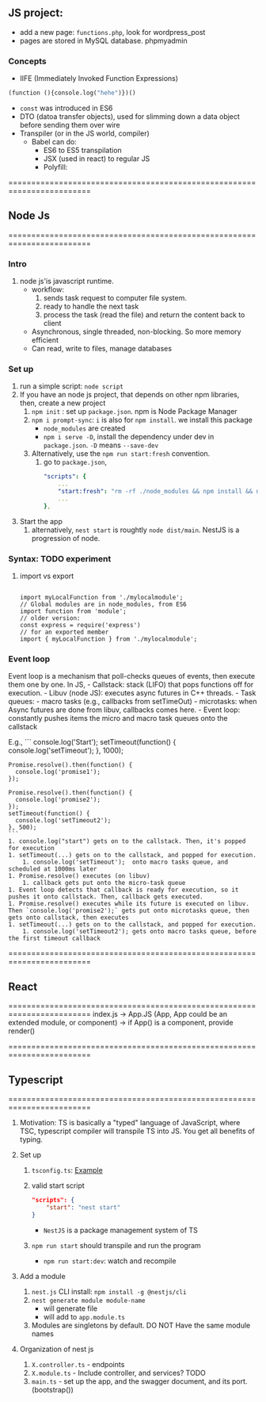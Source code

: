 ## JS project: 
- add a new page: ```functions.php```, look for wordpress_post
- pages are stored in MySQL database. phpmyadmin

### Concepts
- IIFE (Immediately Invoked Function Expressions)
```python
(function (){console.log("hehe")})()
```
- `const` was introduced in ES6
- DTO (datoa transfer objects), used for slimming down a data object before sending them over wire
- Transpiler (or in the JS world, compiler)
    - Babel can do:
        - ES6 to ES5 transpilation
        - JSX (used in react) to regular JS
        - Polyfill:

========================================================================
## Node Js
========================================================================
### Intro
1. node js'is javascript runtime.
    - workflow: 
        1. sends task request to computer file system.
        2. ready to handle the next task
        3. process the task (read the file) and return the content back to client
    - Asynchronous, single threaded, non-blocking. So more memory efficient
    - Can read, write to files, manage databases

### Set up
1. run a simple script: `node script`
1. If you have an node js project, that depends on other npm libraries, then, create a new project
    1. `npm init` : set up `package.json`. npm is Node Package Manager
    2. `npm i prompt-sync`: `i` is also for `npm install`. we install this package
        - `node_modules` are created
        - `npm i serve -D`, install the dependency under dev in `package.json`. `-D` means `--save-dev`
    1. Alternatively, use the `npm run start:fresh` convention.
        1. go to `package.json`,
            ```yaml
            "scripts": {
                ...
                "start:fresh": "rm -rf ./node_modules && npm install && npm start",
                ...
            },
            ```
1. Start the app
    1. alternatively, `nest start` is roughtly `node dist/main`. NestJS is a progression of node.


### Syntax: TODO experiment
1. import vs export
    ```
    
    ```
    ```
    import myLocalFunction from './mylocalmodule';
    // Global modules are in node_modules, from ES6
    import function from 'module';
    // older version:
    const express = require('express')
    // for an exported member
    import { myLocalFunction } from './mylocalmodule';
    ```

### Event loop
Event loop is a mechanism that poll-checks queues of events, then execute them one by one. In JS, 
    - Callstack: stack (LIFO) that pops functions off for execution.
    - Libuv (node JS): executes async futures in C++ threads.
    - Task queues:
        - macro tasks (e.g., callbacks from setTimeOut)
        - microtasks: when Async futures are done from libuv, callbacks comes here.
    - Event loop: constantly pushes items the micro and macro task queues onto the callstack

E.g.,
    ```
    console.log('Start');
    setTimeout(function() {
      console.log('setTimeout');
    }, 1000);

    Promise.resolve().then(function() {
      console.log('promise1');
    });

    Promise.resolve().then(function() {
      console.log('promise2');
    });
    setTimeout(function() {
      console.log('setTimeout2');
    }, 500);
    ```
    1. console.log("start") gets on to the callstack. Then, it's popped for execution
    1. setTimeout(...) gets on to the callstack, and popped for execution.
        1. console.log('setTimeout');  onto macro tasks queue, and scheduled at 1000ms later
    1. Promise.resolve() executes (on libuv)
        1. callback gets put onto the micro-task queue
    1. Event loop detects that callback is ready for execution, so it pushes it onto callstack. Then, callback gets executed.
    1. Promise.resolve() executes while its future is executed on libuv. Then `console.log('promise2');` gets put onto microtasks queue, then gets onto callstack, then executes
    1. setTimeout(...) gets on to the callstack, and popped for execution.
        1. console.log('setTimeout2'); gets onto macro tasks queue, before the first timeout callback

========================================================================
## React
========================================================================
index.js -> App.JS (App, App could be an extended module, or component) -> if App() is a component, provide render()

========================================================================
##  Typescript
========================================================================

1. Motivation: TS is basically a "typed" language of JavaScript, where TSC, typescript compiler will transpile TS into JS. You get all benefits of typing.

1. Set up
    1. `tsconfig.ts`: [Example](https://github.com/RicoJia/notes/blob/master/examples/web_devel_examples/liftnet-example/tsconfig.json)

    1. valid start script

        ```json
        "scripts": {
            "start": "nest start"
        }
        ```

        - `NestJS` is a package management system of TS
    1. `npm run start` should transpile and run the program
        - `npm run start:dev`: watch and recompile

1. Add a module
    1. `nest.js` CLI install: `npm install -g @nestjs/cli`
    1.  `nest generate module module-name`
        - will generate file
        - will add to `app.module.ts`
    1. Modules are singletons by default. DO NOT Have the same module names

1. Organization of nest js
    1. `X.controller.ts` - endpoints 
    1. `X.module.ts` - Include controller, and services? TODO
    1. `main.ts` - set up the app, and the swagger document, and its port. (bootstrap())